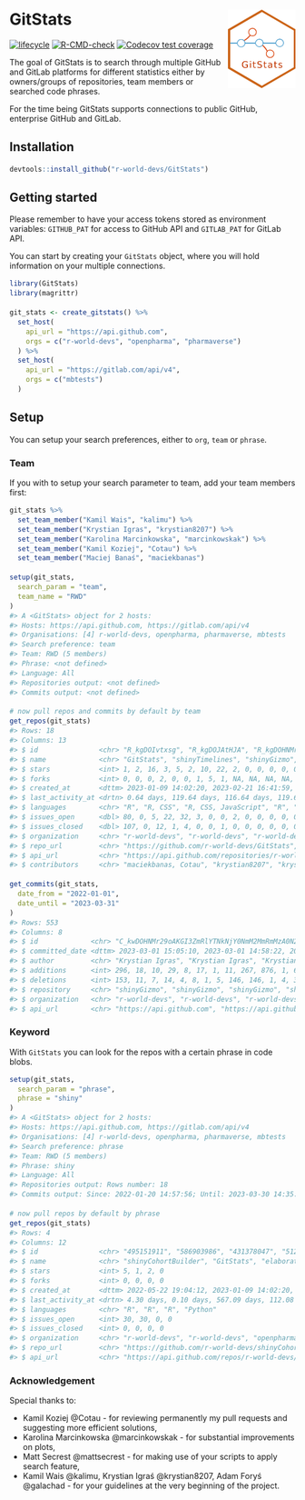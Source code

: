 
<!-- README.md is generated from README.Rmd. Please edit that file -->

# GitStats <img src="man/figures/GitStats_logo.png" align="right" height="138" style="float:right; height:138px;"/>

<!-- badges: start -->

[![lifecycle](https://img.shields.io/badge/lifecycle-experimental-orange.svg)](https://lifecycle.r-lib.org/articles/stages.html#experimental)
[![R-CMD-check](https://github.com/r-world-devs/GitStats/workflows/R-CMD-check/badge.svg)](https://github.com/r-world-devs/GitStats/actions)
[![Codecov test
coverage](https://codecov.io/gh/r-world-devs/GitStats/branch/devel/graph/badge.svg)](https://app.codecov.io/gh/r-world-devs/GitStats?branch=devel)
<!-- badges: end -->

The goal of GitStats is to search through multiple GitHub and GitLab
platforms for different statistics either by owners/groups of
repositories, team members or searched code phrases.

For the time being GitStats supports connections to public GitHub,
enterprise GitHub and GitLab.

## Installation

``` r
devtools::install_github("r-world-devs/GitStats")
```

## Getting started

Please remember to have your access tokens stored as environment variables: `GITHUB_PAT` for access to GitHub API and `GITLAB_PAT` for GitLab API.

You can start by creating your `GitStats` object, where you will hold
information on your multiple connections.

``` r
library(GitStats)
library(magrittr)

git_stats <- create_gitstats() %>%
  set_host(
    api_url = "https://api.github.com",
    orgs = c("r-world-devs", "openpharma", "pharmaverse")
  ) %>%
  set_host(
    api_url = "https://gitlab.com/api/v4",
    orgs = c("mbtests")
  )
```

## Setup

You can setup your search preferences, either to `org`, `team` or
`phrase`.

### Team

If you with to setup your search parameter to team, add your team
members first:

``` r
git_stats %>%
  set_team_member("Kamil Wais", "kalimu") %>%
  set_team_member("Krystian Igras", "krystian8207") %>%
  set_team_member("Karolina Marcinkowska", "marcinkowskak") %>%
  set_team_member("Kamil Koziej", "Cotau") %>%
  set_team_member("Maciej Banaś", "maciekbanas")

setup(git_stats,
  search_param = "team",
  team_name = "RWD"
)
#> A <GitStats> object for 2 hosts:
#> Hosts: https://api.github.com, https://gitlab.com/api/v4
#> Organisations: [4] r-world-devs, openpharma, pharmaverse, mbtests
#> Search preference: team
#> Team: RWD (5 members)
#> Phrase: <not defined>
#> Language: All
#> Repositories output: <not defined>
#> Commits output: <not defined>

# now pull repos and commits by default by team
get_repos(git_stats)
#> Rows: 18
#> Columns: 13
#> $ id               <chr> "R_kgDOIvtxsg", "R_kgDOJAtHJA", "R_kgDOHNMr2w", "R_kg…
#> $ name             <chr> "GitStats", "shinyTimelines", "shinyGizmo", "cohortBu…
#> $ stars            <int> 1, 2, 16, 3, 5, 2, 10, 22, 2, 0, 0, 0, 0, 0, 0, 0, 0,…
#> $ forks            <int> 0, 0, 0, 2, 0, 0, 1, 5, 1, NA, NA, NA, NA, NA, NA, NA…
#> $ created_at       <dttm> 2023-01-09 14:02:20, 2023-02-21 16:41:59, 2022-04-20…
#> $ last_activity_at <drtn> 0.64 days, 119.64 days, 116.64 days, 119.64 days, 4.…
#> $ languages        <chr> "R", "R, CSS", "R, CSS, JavaScript", "R", "R, CSS, Ja…
#> $ issues_open      <dbl> 80, 0, 5, 22, 32, 3, 0, 0, 2, 0, 0, 0, 0, 0, 0, 0, 1,…
#> $ issues_closed    <dbl> 107, 0, 12, 1, 4, 0, 0, 1, 0, 0, 0, 0, 0, 0, 0, 0, 0,…
#> $ organization     <chr> "r-world-devs", "r-world-devs", "r-world-devs", "r-wo…
#> $ repo_url         <chr> "https://github.com/r-world-devs/GitStats", "https://…
#> $ api_url          <chr> "https://api.github.com/repositories/r-world-devs/Git…
#> $ contributors     <chr> "maciekbanas, Cotau", "krystian8207", "krystian8207, …

get_commits(git_stats,
  date_from = "2022-01-01",
  date_until = "2023-03-31"
)
#> Rows: 553
#> Columns: 8
#> $ id             <chr> "C_kwDOHNMr29oAKGI3ZmRlYTNkNjY0NmM2MmRmMzA0N2Y0NDhkODQy…
#> $ committed_date <dttm> 2023-03-01 15:05:10, 2023-03-01 14:58:22, 2023-02-28 1…
#> $ author         <chr> "Krystian Igras", "Krystian Igras", "Krystian Igras", "…
#> $ additions      <int> 296, 18, 10, 29, 8, 17, 1, 11, 267, 876, 1, 6, 3, 20, 1…
#> $ deletions      <int> 153, 11, 7, 14, 4, 8, 1, 5, 146, 146, 1, 4, 3, 9, 107, …
#> $ repository     <chr> "shinyGizmo", "shinyGizmo", "shinyGizmo", "shinyGizmo",…
#> $ organization   <chr> "r-world-devs", "r-world-devs", "r-world-devs", "r-worl…
#> $ api_url        <chr> "https://api.github.com", "https://api.github.com", "ht…
```

### Keyword

With `GitStats` you can look for the repos with a certain phrase in code
blobs.

``` r
setup(git_stats,
  search_param = "phrase",
  phrase = "shiny"
)
#> A <GitStats> object for 2 hosts:
#> Hosts: https://api.github.com, https://gitlab.com/api/v4
#> Organisations: [4] r-world-devs, openpharma, pharmaverse, mbtests
#> Search preference: phrase
#> Team: RWD (5 members)
#> Phrase: shiny
#> Language: All
#> Repositories output: Rows number: 18
#> Commits output: Since: 2022-01-20 14:57:56; Until: 2023-03-30 14:35:34; Rows number: 553

# now pull repos by default by phrase
get_repos(git_stats)
#> Rows: 4
#> Columns: 12
#> $ id               <chr> "495151911", "586903986", "431378047", "512764983"
#> $ name             <chr> "shinyCohortBuilder", "GitStats", "elaborator", "open…
#> $ stars            <int> 5, 1, 2, 0
#> $ forks            <int> 0, 0, 0, 0
#> $ created_at       <dttm> 2022-05-22 19:04:12, 2023-01-09 14:02:20, 2021-11-24 …
#> $ last_activity_at <drtn> 4.30 days, 0.10 days, 567.09 days, 112.08 days
#> $ languages        <chr> "R", "R", "R", "Python"
#> $ issues_open      <int> 30, 30, 0, 0
#> $ issues_closed    <int> 0, 0, 0, 0
#> $ organization     <chr> "r-world-devs", "r-world-devs", "openpharma", "openph…
#> $ repo_url         <chr> "https://github.com/r-world-devs/shinyCohortBuilder",…
#> $ api_url          <chr> "https://api.github.com/repos/r-world-devs/shinyCoho…
```

### Acknowledgement

Special thanks to:

- Kamil Koziej @Cotau - for reviewing permanently my pull requests and
  suggesting more efficient solutions,
- Karolina Marcinkowska @marcinkowskak - for substantial improvements on
  plots,
- Matt Secrest @mattsecrest - for making use of your scripts to apply search feature,
- Kamil Wais @kalimu, Krystian Igraś @krystian8207, Adam Foryś
  @galachad - for your guidelines at the very beginning of the project.
